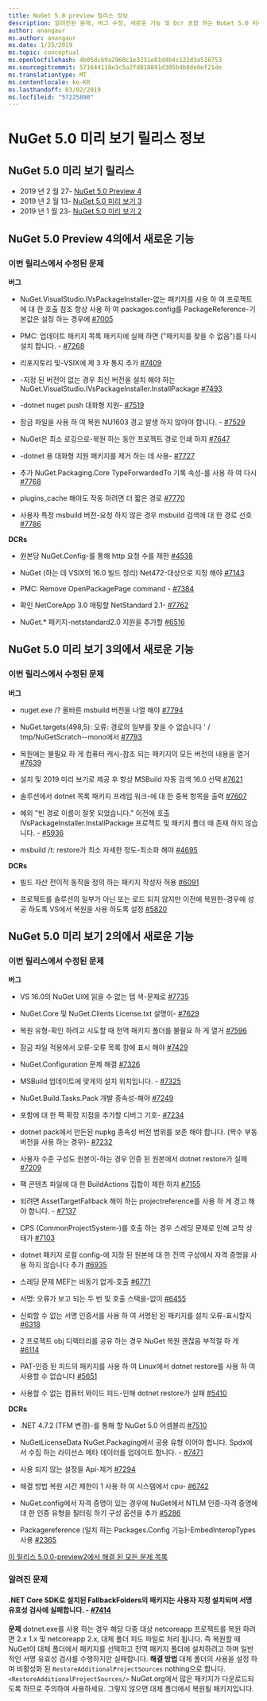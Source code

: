```yaml
---
title: NuGet 5.0 preview 릴리스 정보
description: 알려진된 문제, 버그 수정, 새로운 기능 및 Dcr 포함 하는 NuGet 5.0 미리 보기에 대 한 릴리스 정보입니다.
author: anangaur
ms.author: anangaur
ms.date: 1/25/2019
ms.topic: conceptual
ms.openlocfilehash: 4b05dcb9a2960c1e3231e81d4b4c122d3a518753
ms.sourcegitcommit: 571644118e3c5a2fd818891d305b4b8de8ef21de
ms.translationtype: MT
ms.contentlocale: ko-KR
ms.lasthandoff: 03/02/2019
ms.locfileid: "57225890"
---
```

# <a name="nuget-50-preview-release-notes"></a>NuGet 5.0 미리 보기 릴리스 정보

## <a name="nuget-50-preview-releases"></a>NuGet 5.0 미리 보기 릴리스

* 2019 년 2 월 27- [NuGet 5.0 Preview 4](#whats-new-in-nuget-50-preview-4)
* 2019 년 2 월 13- [NuGet 5.0 미리 보기 3](#whats-new-in-nuget-50-preview-3)
* 2019 년 1 월 23- [NuGet 5.0 미리 보기 2](#whats-new-in-nuget-50-preview-2)

## <a name="whats-new-in-nuget-50-preview-4"></a>NuGet 5.0 Preview 4의에서 새로운 기능

### <a name="issues-fixed-in-this-release"></a>이번 릴리스에서 수정된 문제

**버그**

* NuGet.VisualStudio.IVsPackageInstaller-없는 패키지를 사용 하 여 프로젝트에 대 한 호출 참조 항상 사용 하 여 packages.config를 PackageReference-기본값은 설정 하는 경우에 [#7005](https://github.com/NuGet/Home/issues/7005)

* PMC: 업데이트 패키지 목록 패키지에 실패 하면 ("패키지를 찾을 수 없음")를 다시 설치 합니다. - [#7268](https://github.com/NuGet/Home/issues/7268)

* 리포지토리 및-VSIX에 제 3 자 통지 추가 [#7409](https://github.com/NuGet/Home/issues/7409)

* -지정 된 버전이 없는 경우 최신 버전을 설치 해야 하는 NuGet.VisualStudio.IVsPackageInstaller.InstallPackage [#7493](https://github.com/NuGet/Home/issues/7493)

* -dotnet nuget push 대화형 지원- [#7519](https://github.com/NuGet/Home/issues/7519)

* 잠금 파일을 사용 하 여 복원 NU1603 경고 발생 하지 않아야 합니다. - [#7529](https://github.com/NuGet/Home/issues/7529)

* NuGet은 최소 로깅으로-복원 하는 동안 프로젝트 경로 인쇄 하지 [#7647](https://github.com/NuGet/Home/issues/7647)

* -dotnet 용 대화형 지원 패키지를 제거 하는 데 사용- [#7727](https://github.com/NuGet/Home/issues/7727)

* 추가 NuGet.Packaging.Core TypeForwardedTo 기록 속성-를 사용 하 여 다시 [#7768](https://github.com/NuGet/Home/issues/7768)

* plugins_cache 해야도 작동 하려면 더 짧은 경로 [#7770](https://github.com/NuGet/Home/issues/7770)

* 사용자 특정 msbuild 버전-요청 하지 않은 경우 msbuild 검색에 대 한 경로 선호 [#7786](https://github.com/NuGet/Home/issues/7786)

**DCRs**

* 원본당 NuGet.Config-를 통해 http 요청 수를 제한 [#4538](https://github.com/NuGet/Home/issues/4538)

* NuGet (하는 데 VSIX의 16.0 빌드 정리) Net472-대상으로 지정 해야 [#7143](https://github.com/NuGet/Home/issues/7143)

* PMC: Remove OpenPackagePage command - [#7384](https://github.com/NuGet/Home/issues/7384)

* 확인 NetCoreApp 3.0 매핑할 NetStandard 2.1- [#7762](https://github.com/NuGet/Home/issues/7762)

* NuGet.* 패키지-netstandard2.0 지원을 추가할 [#6516](https://github.com/NuGet/Home/issues/6516)


## <a name="whats-new-in-nuget-50-preview-3"></a>NuGet 5.0 미리 보기 3의에서 새로운 기능

### <a name="issues-fixed-in-this-release"></a>이번 릴리스에서 수정된 문제 

**버그**

* nuget.exe /? 올바른 msbuild 버전을 나열 해야 [#7794](https://github.com/NuGet/Home/issues/7794)

* NuGet.targets(498,5): 오류: 경로의 일부를 찾을 수 없습니다 ' / tmp/NuGetScratch--mono에서 [#7793](https://github.com/NuGet/Home/issues/7793)

* 복원에는 불필요 하 게 컴퓨터 캐시-참조 되는 패키지의 모든 버전의 내용을 열거 [#7639](https://github.com/NuGet/Home/issues/7639)

* 설치 및 2019 미리 보기로 제공 후 항상 MSBuild 자동 검색 16.0 선택 [#7621](https://github.com/NuGet/Home/issues/7621)

* 솔루션에서 dotnet 목록 패키지 프레임 워크-에 대 한 중복 항목을 출력 [#7607](https://github.com/NuGet/Home/issues/7607)

* 예외 "빈 경로 이름이 잘못 되었습니다." 이전에 호출 IVsPackageInstaller.InstallPackage 프로젝트 및 패키지 폴더 때 존재 하지 않습니다. - [#5936](https://github.com/NuGet/Home/issues/5936)

* msbuild /t: restore가 최소 자세한 정도-최소화 해야 [#4695](https://github.com/NuGet/Home/issues/4695)

**DCRs**

* 빌드 자산 전이적 동작을 정의 하는 패키지 작성자 허용 [#6091](https://github.com/NuGet/Home/issues/6091)

* 프로젝트를 솔루션의 일부가 아닌 또는 로드 되지 않지만 이전에 복원한-경우에 성공 하도록 VS에서 복원을 사용 하도록 설정 [#5820](https://github.com/NuGet/Home/issues/5820)


## <a name="whats-new-in-nuget-50-preview-2"></a>NuGet 5.0 미리 보기 2의에서 새로운 기능

### <a name="issues-fixed-in-this-release"></a>이번 릴리스에서 수정된 문제

**버그**

* VS 16.0의 NuGet UI에 읽을 수 없는 탭 색-문제로 [#7735](https://github.com/NuGet/Home/issues/7735)

* NuGet.Core 및 NuGet.Clients License.txt 설명이- [#7629](https://github.com/NuGet/Home/issues/7629)

* 복원 유형-확인 하려고 시도할 때 전역 패키지 폴더를 불필요 하 게 열거 [#7596](https://github.com/NuGet/Home/issues/7596)

* 잠금 파일 적용에서 오류-오류 목록 창에 표시 해야 [#7429](https://github.com/NuGet/Home/issues/7429)

* NuGet.Configuration 문제 해결 [#7326](https://github.com/NuGet/Home/issues/7326)

* MSBuild 업데이트에 맞게의 설치 위치입니다.  - [#7325](https://github.com/NuGet/Home/issues/7325)

* NuGet.Build.Tasks.Pack 개발 종속성-해야 [#7249](https://github.com/NuGet/Home/issues/7249)

* 포함에 대 한 팩 확장 지점을 추가할 디버그 기호- [#7234](https://github.com/NuGet/Home/issues/7234)

* dotnet pack에서 만든된 nupkg 종속성 버전 범위를 보존 해야 합니다. (짝수 부동 버전을 사용 하는 경우)- [#7232](https://github.com/NuGet/Home/issues/7232)

* 사용자 수준 구성도 원본이-하는 경우 인증 된 원본에서 dotnet restore가 실패 [#7209](https://github.com/NuGet/Home/issues/7209)

* 팩 콘텐츠 파일에 대 한 BuildActions 집합이 제한 하지 [#7155](https://github.com/NuGet/Home/issues/7155)

* 되려면 AssetTargetFallback 해야 하는 projectreference를 사용 하 게 경고 해야 합니다. - [#7137](https://github.com/NuGet/Home/issues/7137)

* CPS (CommonProjectSystem-)를 호출 하는 경우 스레딩 문제로 인해 교착 상태가 [#7103](https://github.com/NuGet/Home/issues/7103)

* dotnet 패키지 로컬 config-에 지정 된 원본에 대 한 전역 구성에서 자격 증명을 사용 하지 않습니다 추가 [#6935](https://github.com/NuGet/Home/issues/6935)

* 스레딩 문제 MEF는 비동기 없게-호출 [#6771](https://github.com/NuGet/Home/issues/6771)

* 서명: 오류가 보고 되는 두 번 및 호출 스택을-없이 [#6455](https://github.com/NuGet/Home/issues/6455)

* 신뢰할 수 없는 서명 인증서를 사용 하 여 서명된 된 패키지를 설치 오류-표시할지 [#6318](https://github.com/NuGet/Home/issues/6318)

* 2 프로젝트 obj 디렉터리를 공유 하는 경우 NuGet 복원 괜찮음 부적절 하 게 [#6114](https://github.com/NuGet/Home/issues/6114)

* PAT-인증 된 피드의 패키지를 사용 하 여 Linux에서 dotnet restore를 사용 하 여 사용할 수 없습니다 [#5651](https://github.com/NuGet/Home/issues/5651)

* 사용할 수 없는 컴퓨터 와이드 피드-인해 dotnet restore가 실패 [#5410](https://github.com/NuGet/Home/issues/5410)

**DCRs**

* .NET 4.7.2 (TFM 변경)-를 통해 할 NuGet 5.0 어셈블리 [#7510](https://github.com/NuGet/Home/issues/7510)

* NuGetLicenseData NuGet.Packaging에서 공용 유형 이어야 합니다. Spdx에서 수집 하는 라이선스 메타 데이터를 업데이트 합니다. - [#7471](https://github.com/NuGet/Home/issues/7471)

* 사용 되지 않는 설정을 Api-제거 [#7294](https://github.com/NuGet/Home/issues/7294)

* 해결 방법 복원 시간 제한이 1 사용 하 여 시스템에서 cpu- [#6742](https://github.com/NuGet/Home/issues/6742)

* NuGet.config에서 자격 증명이 있는 경우에 NuGet에서 NTLM 인증-자격 증명에 대 한 인증 유형을 필터링 하기 구성 옵션을 추가 [#5286](https://github.com/NuGet/Home/issues/5286)

* Packagereference (일치 하는 Packages.Config 기능)-EmbedInteropTypes 사용 [#2365](https://github.com/NuGet/Home/issues/2365)

[이 릴리스 5.0.0-preview2에서 해결 된 모든 문제 목록](https://github.com/NuGet/Home/issues?q=is%3Aissue+is%3Aclosed+milestone%3A%224.9.2")

### <a name="known-issues"></a>알려진 문제

#### <a name="packages-in-fallbackfolders-installed-by-net-core-sdk-are-custom-installed-and-fail-signature-validation---7414httpsgithubcomnugethomeissues7414"></a>.NET Core SDK로 설치된 FallbackFolders의 패키지는 사용자 지정 설치되며 서명 유효성 검사에 실패합니다. - [#7414](https://github.com/NuGet/Home/issues/7414)
**문제** dotnet.exe를 사용 하는 경우 해당 다중 대상 netcoreapp 프로젝트를 복원 하려면 2.x 1.x 및 netcoreapp 2.x, 대체 폴더 피드 파일로 처리 됩니다. 즉 복원할 때 NuGet이 대체 폴더에서 패키지를 선택하고 전역 패키지 폴더에 설치하려고 하며 일반적인 서명 유효성 검사를 수행하지만 실패합니다.
**해결 방법** 대체 폴더의 사용을 설정 하 여 비활성화 된 `RestoreAdditionalProjectSources` nothing으로 합니다. `<RestoreAdditionalProjectSources/>` NuGet.org에서 많은 패키지가 다운로드되도록 하므로 주의하여 사용하세요. 그렇지 않으면 대체 폴더에서 복원될 패키지입니다.
